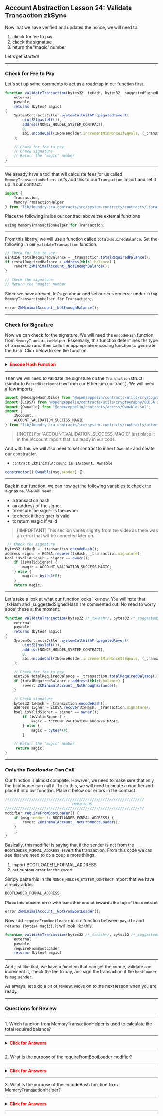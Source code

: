 ## Account Abstraction Lesson 24: Validate Transaction zkSync 

Now that we have verified and updated the nonce, we will need to:

1. check for fee to pay
2. check the signature
3. return the "magic" number

Let's get started!


---
### Check for Fee to Pay

Let's set up some comments to act as a roadmap in our function first. 

```js
function validateTransaction(bytes32 _txHash, bytes32 _suggestedSignedHash, Transaction memory _transaction)
    external
    payable
    returns (bytes4 magic) 
{
    SystemContractsCaller.systemCallWithPropagatedRevert(
        uint32(gasleft()),
        address(NONCE_HOLDER_SYSTEM_CONTRACT),
        0,
        abi.encodeCall(INonceHolder.incrementMinNonceIfEquals, (_transaction.nonce))
    );

    // Check for fee to pay
    // Check signature
    // Return the "magic" number
}    
```
---

We already have a tool that will calculate fees for us called `MemoryTransactionHelper`. Let's add this to our `Transaction` import and set it up in our contract.

```js
import {
    Transaction, 
    MemoryTransactionHelper
} from "lib/foundry-era-contracts/src/system-contracts/contracts/libraries/MemoryTransactionHelper.sol";
```

Place the following inside our contract above the external functions
```js
using MemoryTransactionHelper for Transaction;
```
---
From this library, we will use a function called `totalRequiredBalance`. Set the following in our `validateTransaction` function. 

```js
// Check for fee to pay
uint256 totalRequiredBalance = _transaction.totalRequiredBalance();
if (totalRequiredBalance > address(this).balance) {
    revert ZkMinimalAccount__NotEnoughBalance();
}

// Check the signature
// Return the "magic" number
```
Since we have a revert, let's go ahead and set our custom error under `using MemoryTransactionHelper for Transaction;`. 

```js
error ZkMinimalAccount__NotEnoughBalance();
```

---
### Check for Signature

Now we can check for the signature. We will need the `encodeHash` function from `MemoryTransactionHelper`. Essentially, this function determines the type of transaction and then calls the appropriate encoding function to generate the hash. Click below to see the function. 

---
<details>

**<summary><span style="color:red">Encode Hash Function</span></summary>**

```js
/// @notice Calculate the suggested signed hash of the transaction,
/// i.e. the hash that is signed by EOAs and is recommended to be signed by other accounts.
function encodeHash(Transaction memory _transaction) internal view returns (bytes32 resultHash) {
    if (_transaction.txType == LEGACY_TX_TYPE) {
        resultHash = _encodeHashLegacyTransaction(_transaction);
    } else if (_transaction.txType == EIP_712_TX_TYPE) {
        resultHash = _encodeHashEIP712Transaction(_transaction);
    } else if (_transaction.txType == EIP_1559_TX_TYPE) {
        resultHash = _encodeHashEIP1559Transaction(_transaction);
    } else if (_transaction.txType == EIP_2930_TX_TYPE) {
        resultHash = _encodeHashEIP2930Transaction(_transaction);
    } else {
        // Currently no other transaction types are supported.
        // Any new transaction types will be processed in a similar manner.
        revert("Encoding unsupported tx");
    }
}
```

</details>

---

Then we will need to validate the signature on the `Transaction` struct (similar to `PackedUserOperation` from our Ethereum contract.). We will need a few imports. 

```js
import {MessageHashUtils} from "@openzeppelin/contracts/utils/cryptography/MessageHashUtils.sol";
import {ECDSA} from "@openzeppelin/contracts/utils/cryptography/ECDSA.sol";
import {Ownable} from "@openzeppelin/contracts/access/Ownable.sol";
import {
    IAccount,
    ACCOUNT_VALIDATION_SUCCESS_MAGIC
} from "lib/foundry-era-contracts/src/system-contracts/contracts/interfaces/IAccount.sol";
```

>[!NOTE] For 'ACCOUNT_VALIDATION_SUCCESS_MAGIC', just place it in the IAccount import that is already in our code. 

And with this we will also need to set contract to inherit `Ownable` and create our constructor. 

- `contract ZkMinimalAccount is IAccount, Ownable`

```js
constructor() Ownable(msg.sender) {}
```
---
Back in our function, we can now set the following variables to check the signature. We will need:

- a transaction hash
- an address of the signer
- to ensure the signer is the owner
- to check if the signer is valid
- to return magic if valid

>[!IMPORTANT] This section varies slightly from the video as there was an error that will be corrected later on. 

```js
 // Check the signature
bytes32 txHash = _transaction.encodeHash();
address signer = ECDSA.recover(txHash, _transaction.signature);
bool isValidSigner = signer == owner();
    if (isValidSigner) {
        magic = ACCOUNT_VALIDATION_SUCCESS_MAGIC;
    } else {
        magic = bytes4(0);
    }
    return magic;
```
---

Let's take a look at what our function looks like now. You will note that _txHash and _suggestedSignedHash are commented out. No need to worry about these at the moment. 

```js
function validateTransaction(bytes32 /*_txHash*/, bytes32 /*_suggestedSignedHash*/, Transaction memory _transaction)
    external
    payable
    returns (bytes4 magic) 
{
    SystemContractsCaller.systemCallWithPropagatedRevert(
        uint32(gasleft()),
        address(NONCE_HOLDER_SYSTEM_CONTRACT),
        0,
        abi.encodeCall(INonceHolder.incrementMinNonceIfEquals, (_transaction.nonce))
    );

    // Check for fee to pay
    uint256 totalRequiredBalance = _transaction.totalRequiredBalance();
    if (totalRequiredBalance > address(this).balance) {
        revert ZkMinimalAccount__NotEnoughBalance();
    }

    // Check signature
    bytes32 txHash = _transaction.encodeHash();
    address signer = ECDSA.recover(txHash, _transaction.signature);
    bool isValidSigner = signer == owner();
        if (isValidSigner) {
            magic = ACCOUNT_VALIDATION_SUCCESS_MAGIC;
        } else {
            magic = bytes4(0);
        }
       
    // Return the "magic" number
     return magic;
}    
```
---
### Only the Bootloader Can Call

Our function is almost complete. However, we need to make sure that only the bootloader can call it. To do this, we will need to create a modifier and place it into our function. Place it below our errors in the contract. 

```js
/*//////////////////////////////////////////////////////////////
                               MODIFIERS
//////////////////////////////////////////////////////////////*/
modifier requireFromBootLoader() {
    if (msg.sender != BOOTLOADER_FORMAL_ADDRESS) {
        revert ZkMinimalAccount__NotFromBootLoader();
    }
    _;
}
```

Basically, this modifier is saying that if the sender is not from the `BOOTLOADER_FORMAL_ADDRESS`, revert the transaction. From this code we can see that we need to do a couple more things. 

1. import BOOTLOADER_FORMAL_ADDRESS
2. set custom error for the revert

Simply paste this in the `NONCE_HOLDER_SYSTEM_CONTRACT` import that we have already added. 
```js
BOOTLOADER_FORMAL_ADDRESS
```

Place this custom error with our other one at towards the top of the contract
```js
error ZkMinimalAccount__NotFromBootLoader();
```

Now add `requireFromBootloader` in our function between `payable` and `returns (bytes4 magic)`. It will look like this. 

```js
function validateTransaction(bytes32 /*_txHash*/, bytes32 /*_suggestedSignedHash*/, Transaction memory _transaction)
    external
    payable
    requireFromBootLoader
    returns (bytes4 magic) 
```

---

And just like that, we have a function that can get the nonce, validate and increment it, check the fee to pay, and sign the transaction if the `bootloader` is `msg.sender`. 

As always, let's do a bit of review. Move on to the next lesson when you are ready.

---
### Questions for Review

---
<summary>1. Which function from MemoryTransactionHelper is used to calculate the total required balance?</summary> 

---
<details> 

**<summary><span style="color:red">Click for Answers</span></summary>**

  totalRequiredBalance()
 
</details>

---

<summary>2.  What is the purpose of the requireFromBootLoader modifier? </summary> 

---
<details> 

**<summary><span style="color:red">Click for Answers</span></summary>**

    To ensure that if the sender is not from the BOOTLOADER_FORMAL_ADDRESS, the transaction is reverted.
 
</details>

---

<summary>3. What is the purpose of the encodeHash function from MemoryTransactionHelper?</summary> 

---
<details> 

**<summary><span style="color:red">Click for Answers</span></summary>**

    It determines the type of transaction and then calls the appropriate encoding function to generate the hash.
 
</details>

---
  



